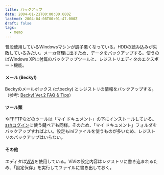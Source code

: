 ```yaml
---
title: バックアップ
date: 2004-01-21T00:00:00.000Z
lastmod: 2004-04-08T00:01:47.000Z
draft: false
tags:
  - memo
---
```


普段使用しているWindowsマシンが調子悪くなっている。HDDの読み込みが失敗しているみたい。メーカ修理に出すため、データをバックアップする。使うのはWindows XPに付属のバックアップツールと、レジストリエディタのエクスポート機能。

#### メール (Becky!)

Beckyのメールボックス (c:\becky) とレジストリの情報をバックアップする。（参考: [Becky! Ver.2 FAQ & Tips](http://www.becky-users.net/faq/contents/11003.html)）

#### ツール類

や[FFFTP](http://www2.biglobe.ne.jp/~sota/ffftp.html)などのツールは「マイ ドキュメント」の下にインストールしている。[sshログイン](/posts/20040108/p01)に使う鍵ペアも同様。そのため、「マイ ドキュメント」フォルダをバックアップすればよい。設定もiniファイルを使うものが多いため、レジストリのバックアップはいらない。

#### その他

エディタは[ViVi](http://vivi.dyndns.org/)を使用している。ViViの設定内容はレジストリに書き込まれるため、「設定保存」を実行してファイルに書き出しておく。

